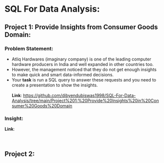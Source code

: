 # SQL For Data Analysis:

## Project 1: Provide Insights from Consumer Goods Domain:
### Problem Statement:
* Atliq Hardwares (imaginary company) is one of the leading computer hardware producers in India and well expanded in other countries too.
* However, the management noticed that they do not get enough insights to make quick and smart data-informed decisions.
* Your **task** is run a SQL query to answer these requests and you need to create a presentation to show the insights.<br><br>
**Link**: https://github.com/dibyendubiswas1998/SQL-For-Data-Analysis/tree/main/Project%201:%20Provide%20Insights%20in%20Consumer%20Goods%20Domain


### Insight:
**Link**:

<br>

## Project 2:
